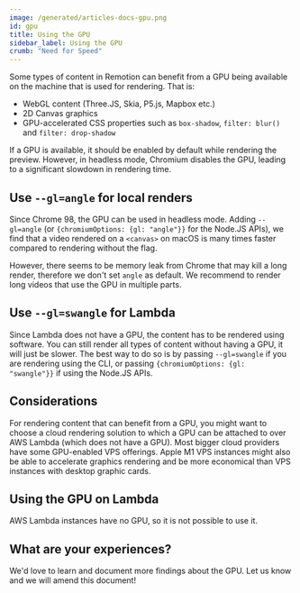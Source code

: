 ```yaml
---
image: /generated/articles-docs-gpu.png
id: gpu
title: Using the GPU
sidebar_label: Using the GPU
crumb: "Need for Speed"
---
```


Some types of content in Remotion can benefit from a GPU being available on the machine that is used for rendering. That is:

- WebGL content (Three.JS, Skia, P5.js, Mapbox etc.)
- 2D Canvas graphics
- GPU-accelerated CSS properties such as `box-shadow`, `filter: blur()` and `filter: drop-shadow`

If a GPU is available, it should be enabled by default while rendering the preview. However, in headless mode, Chromium disables the GPU, leading to a significant
slowdown in rendering time.

## Use `--gl=angle` for local renders

Since Chrome 98, the GPU can be used in headless mode. Adding `--gl=angle` (or `{chromiumOptions: {gl: "angle"}}` for the Node.JS APIs), we find that a video rendered on a `<canvas>` on macOS is many times faster compared to rendering without the flag.

However, there seems to be memory leak from Chrome that may kill a long render, therefore we don't set `angle` as default. We recommend to render long videos that use the GPU in multiple parts.

## Use `--gl=swangle` for Lambda

Since Lambda does not have a GPU, the content has to be rendered using software. You can still render all types of content without having a GPU, it will just be slower. The best way to do so is by passing `--gl=swangle` if you are rendering using the CLI, or passing `{chromiumOptions: {gl: "swangle"}}` if using the Node.JS APIs.

## Considerations

For rendering content that can benefit from a GPU, you might want to choose a cloud rendering solution to which a GPU can be attached to over AWS Lambda (which does not have a GPU). Most bigger cloud providers have some GPU-enabled VPS offerings. Apple M1 VPS instances might also be able to accelerate graphics rendering and be more economical than VPS instances with desktop graphic cards.

## Using the GPU on Lambda

AWS Lambda instances have no GPU, so it is not possible to use it.

## What are your experiences?

We'd love to learn and document more findings about the GPU. Let us know and we will amend this document!

